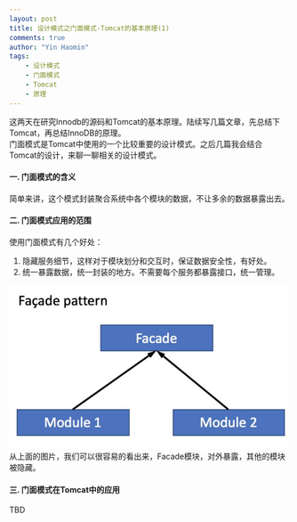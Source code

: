 ```yaml
---
layout: post
title: 设计模式之门面模式-Tomcat的基本原理(1)
comments: true
author: "Yin Haomin"
tags:
    - 设计模式
    - 门面模式
    - Tomcat
    - 原理
---
```


这两天在研究Innodb的源码和Tomcat的基本原理。陆续写几篇文章，先总结下Tomcat，再总结InnoDB的原理。<br>
门面模式是Tomcat中使用的一个比较重要的设计模式。之后几篇我会结合Tomcat的设计，来聊一聊相关的设计模式。<br>
#### 一. 门面模式的含义<br>
简单来讲，这个模式封装聚合系统中各个模块的数据，不让多余的数据暴露出去。<br>

#### 二. 门面模式应用的范围<br>
使用门面模式有几个好处：<br>
1. 隐藏服务细节，这样对于模块划分和交互时，保证数据安全性，有好处。<br>
2. 统一暴露数据，统一封装的地方。不需要每个服务都暴露接口，统一管理。<br>

![gras](/images/designpattern/DesignPattern-FacedePattern.png)<br>
从上面的图片，我们可以很容易的看出来，Facade模块，对外暴露，其他的模块被隐藏。<br>

#### 三. 门面模式在Tomcat中的应用
TBD
